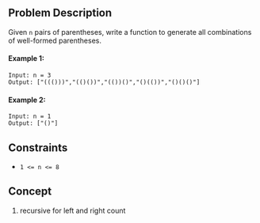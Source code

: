 ## Problem Description

Given `n` pairs of parentheses, write a function to generate all combinations of well-formed parentheses.

#### Example 1:
```plaintext
Input: n = 3
Output: ["((()))","(()())","(())()","()(())","()()()"]
```
#### Example 2:
```plaintext
Input: n = 1
Output: ["()"]
```
## Constraints

- `1 <= n <= 8`

## Concept
1. recursive for left and right count
